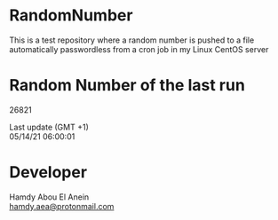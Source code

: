 # RandomNumber    
This is a test repository where a random number is pushed to a file automatically passwordless from a cron job in my Linux CentOS server    
# Random Number of the last run   
26821
      
Last update (GMT +1)    
05/14/21 06:00:01
# Developer    
Hamdy Abou El Anein   
hamdy.aea@protonmail.com
